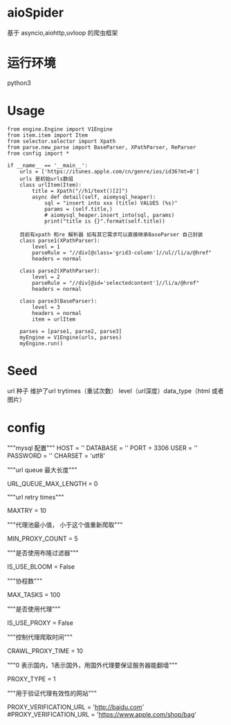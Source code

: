 # aioSpider
基于 asyncio,aiohttp,uvloop 的爬虫框架

# 运行环境
python3
# Usage
	from engine.Engine import V1Engine
	from item.item import Item
	from selector.selector import Xpath
	from parse.new_parse import BaseParser, XPathParser, ReParser
	from config import *
	
	if __name__ == '__main__':
    	urls = ['https://itunes.apple.com/cn/genre/ios/id36?mt=8']
    	urls 是初始urls数组
		class urlItem(Item):
        	title = Xpath("//h1/text()[2]")
        	async def detail(self, aiomysql_heaper):
            	sql = "insert into xxx (title) VALUES (%s)"
            	params = (self.title,)
            	# aiomysql_heaper.insert_into(sql, params)
            	print("title is {}".format(self.title))
            
    	目前有xpath 和re 解析器 如有其它需求可以直接继承BaseParser 自己封装
    	class parse1(XPathParser):
        	level = 1
        	parseRule = "//div[@class='grid3-column']//ul//li/a/@href"
        	headers = normal

    	class parse2(XPathParser):
        	level = 2
        	parseRule = "//div[@id='selectedcontent']//li/a/@href"
        	headers = normal

    	class parse3(BaseParser):
        	level = 3
        	headers = normal
        	item = urlItem

    	parses = [parse1, parse2, parse3]
    	myEngine = V1Engine(urls, parses)
    	myEngine.run()
    
# Seed
 url 种子 维护了url trytimes（重试次数） level（url深度）data_type（html 或者 图片）
 
# config
 """mysql 配置"""
HOST = ''
DATABASE = ''
PORT = 3306
USER = ''
PASSWORD = ''
CHARSET = 'utf8'

"""url queue 最大长度"""

URL_QUEUE_MAX_LENGTH = 0

"""url retry times"""

MAXTRY = 10

"""代理池最小值， 小于这个值重新爬取"""

MIN_PROXY_COUNT = 5

"""是否使用布隆过滤器"""

IS_USE_BLOOM = False

"""协程数"""

MAX_TASKS = 100

"""是否使用代理"""

IS_USE_PROXY = False

"""控制代理爬取时间"""

CRAWL_PROXY_TIME = 10

"""0 表示国内，1表示国外，用国外代理要保证服务器能翻墙"""

PROXY_TYPE = 1


"""用于验证代理有效性的网站"""

PROXY_VERIFICATION_URL = 'http://baidu.com'
#PROXY_VERIFICATION_URL = 'https://www.apple.com/shop/bag'
